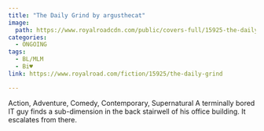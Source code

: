 ```yaml
---
title: "The Daily Grind by argusthecat"
image:
  path: https://www.royalroadcdn.com/public/covers-full/15925-the-daily-grind.jpg
categories:
  - ONGOING
tags:
  - BL/MLM
  - Bi♥
link: https://www.royalroad.com/fiction/15925/the-daily-grind

---
```

Action, Adventure, Comedy, Contemporary, Supernatural
A terminally bored IT guy finds a sub-dimension in the back stairwell of his office building.  It escalates from there.

